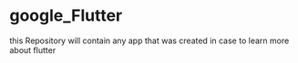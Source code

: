 # google_Flutter
this Repository  will contain any app that was created in case to learn more about flutter
